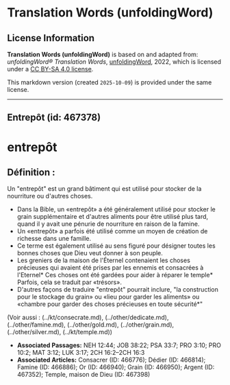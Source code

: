# Translation Words (unfoldingWord)

## License Information

**Translation Words (unfoldingWord)** is based on and adapted from: _unfoldingWord® Translation Words_, [unfoldingWord](https://unfoldingword.org/utw), 2022, which is licensed under a [CC BY-SA 4.0 license](https://creativecommons.org/licenses/by-sa/4.0/legalcode.en).

This markdown version (created `2025-10-09`) is provided under the same license.



--------------------------------

## Entrepôt (id: 467378)

entrepôt
========

Définition :
------------

Un "entrepôt" est un grand bâtiment qui est utilisé pour stocker de la nourriture ou d'autres choses.

* Dans la Bible, un «entrepôt» a été généralement utilisé pour stocker le grain supplémentaire et d'autres aliments pour être utilisé plus tard, quand il y avait une pénurie de nourriture en raison de la famine.
* Un «entrepôt» a parfois été utilisé comme un moyen de création de richesse dans une famille.
* Ce terme est également utilisé au sens figuré pour désigner toutes les bonnes choses que Dieu veut donner à son peuple.
* Les greniers de la maison de l'Éternel contenaient les choses précieuses qui avaient été prises par les ennemis et consacrées à l'Eternel\* Ces choses ont été gardées pour aider à réparer le temple\* Parfois, cela se traduit par «trésors».
* D'autres façons de traduire "entrepôt" pourrait inclure, "la construction pour le stockage du grain» ou «lieu pour garder les aliments» ou «chambre pour garder des choses précieuses en toute sécurité\*"

(Voir aussi : (../kt/consecrate.md), (../other/dedicate.md), (../other/famine.md), (../other/gold.md), (../other/grain.md), (../other/silver.md), (../kt/temple.md))

* **Associated Passages:** NEH 12:44; JOB 38:22; PSA 33:7; PRO 3:10; PRO 10:2; MAT 3:12; LUK 3:17; 2CH 16:2–2CH 16:3
* **Associated Articles:** Consacrer (ID: 466776); Dédier  (ID: 466814); Famine (ID: 466886); Or (ID: 466940); Grain (ID: 466950); Argent (ID: 467352); Temple, maison de Dieu (ID: 467398)

